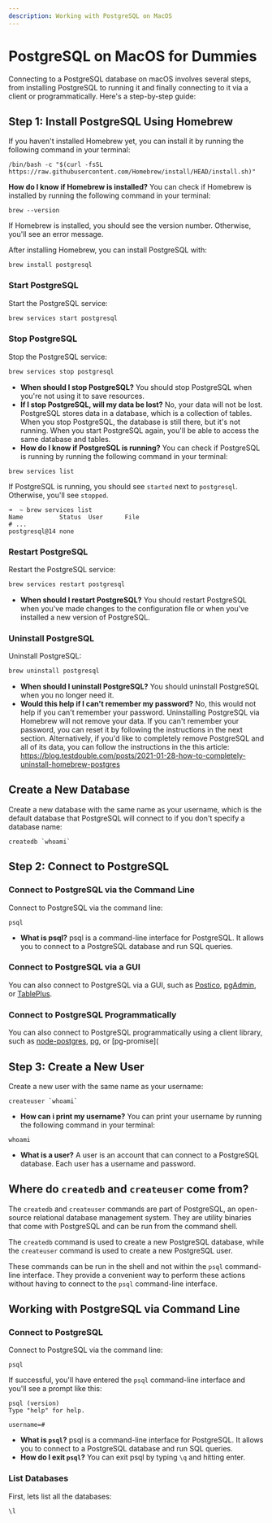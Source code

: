 ```yaml
---
description: Working with PostgreSQL on MacOS
---
```


# PostgreSQL on MacOS for Dummies

Connecting to a PostgreSQL database on macOS involves several steps, from installing PostgreSQL to running it and finally connecting to it via a client or programmatically. Here's a step-by-step guide:

## Step 1: Install PostgreSQL Using Homebrew

If you haven't installed Homebrew yet, you can install it by running the following command in your terminal:

```shell
/bin/bash -c "$(curl -fsSL https://raw.githubusercontent.com/Homebrew/install/HEAD/install.sh)"
```

**How do I know if Homebrew is installed?** You can check if Homebrew is installed by running the following command in your terminal:

```shell
brew --version
```

If Homebrew is installed, you should see the version number. Otherwise, you'll see an error message.

After installing Homebrew, you can install PostgreSQL with:

```shell
brew install postgresql
```

### Start PostgreSQL

Start the PostgreSQL service:

```bash
brew services start postgresql
```

### Stop PostgreSQL

Stop the PostgreSQL service:

```bash
brew services stop postgresql
```

- **When should I stop PostgreSQL?** You should stop PostgreSQL when you're not using it to save resources.
- **If I stop PostgreSQL, will my data be lost?** No, your data will not be lost. PostgreSQL stores data in a database, which is a collection of tables. When you stop PostgreSQL, the database is still there, but it's not running. When you start PostgreSQL again, you'll be able to access the same database and tables.
- **How do I know if PostgreSQL is running?** You can check if PostgreSQL is running by running the following command in your terminal:

```shell
brew services list
```

If PostgreSQL is running, you should see `started` next to `postgresql`. Otherwise, you'll see `stopped`.

```shell
➜  ~ brew services list
Name          Status  User      File
# ...
postgresql@14 none              
```

### Restart PostgreSQL

Restart the PostgreSQL service:

```bash
brew services restart postgresql
```

- **When should I restart PostgreSQL?** You should restart PostgreSQL when you've made changes to the configuration file or when you've installed a new version of PostgreSQL.

### Uninstall PostgreSQL

Uninstall PostgreSQL:

```bash
brew uninstall postgresql
```

- **When should I uninstall PostgreSQL?** You should uninstall PostgreSQL when you no longer need it.
- **Would this help if I can't remember my password?** No, this would not help if you can't remember your password. Uninstalling PostgreSQL via Homebrew will not remove your data. If you can't remember your password, you can reset it by following the instructions in the next section. Alternatively, if you'd like to completely remove PostgreSQL and all of its data, you can follow the instructions in the this article: <https://blog.testdouble.com/posts/2021-01-28-how-to-completely-uninstall-homebrew-postgres>  

## Create a New Database

Create a new database with the same name as your username, which is the default database that PostgreSQL will connect to if you don't specify a database name:

```shell
createdb `whoami`
```

## Step 2: Connect to PostgreSQL

### Connect to PostgreSQL via the Command Line

Connect to PostgreSQL via the command line:

```shell
psql
```

- **What is psql?** psql is a command-line interface for PostgreSQL. It allows you to connect to a PostgreSQL database and run SQL queries.

### Connect to PostgreSQL via a GUI

You can also connect to PostgreSQL via a GUI, such as [Postico](https://eggerapps.at/postico/), [pgAdmin](https://www.pgadmin.org/), or [TablePlus](https://tableplus.com/).

### Connect to PostgreSQL Programmatically

You can also connect to PostgreSQL programmatically using a client library, such as [node-postgres](https://node-postgres.com/), [pg](https://node-postgres.com/), or [pg-promise](

## Step 3: Create a New User

Create a new user with the same name as your username:

```shell
createuser `whoami`
```

- **How can i print my username?** You can print your username by running the following command in your terminal:

```shell
whoami
```

- **What is a user?** A user is an account that can connect to a PostgreSQL database. Each user has a username and password.

## Where do `createdb` and `createuser` come from?

The `createdb` and `createuser` commands are part of PostgreSQL, an open-source relational database management system. They are utility binaries that come with PostgreSQL and can be run from the command shell.

The `createdb` command is used to create a new PostgreSQL database, while the `createuser` command is used to create a new PostgreSQL user.

These commands can be run in the shell and not within the `psql` command-line interface. They provide a convenient way to perform these actions without having to connect to the `psql` command-line interface.

## Working with PostgreSQL via Command Line

### Connect to PostgreSQL

Connect to PostgreSQL via the command line:

```shell
psql
```

If successful, you'll have entered the `psql` command-line interface and you'll see a prompt like this:

```shell
psql (version)
Type "help" for help.

username=#
```

- **What is `psql`?** psql is a command-line interface for PostgreSQL. It allows you to connect to a PostgreSQL database and run SQL queries.
- **How do I exit `psql`?** You can exit psql by typing `\q` and hitting enter.

### List Databases

First, lets list all the databases:

```shell
\l
```
